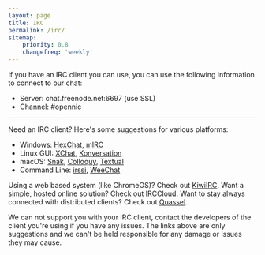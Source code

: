 ```yaml
---
layout: page
title: IRC
permalink: /irc/
sitemap:
    priority: 0.8
    changefreq: 'weekly'
---
```


If you have an IRC client you can use, you can use the following information to connect to our chat:

- Server: chat.freenode.net:6697 (use SSL)
- Channel: #opennic

---

Need an IRC client? Here's some suggestions for various platforms:

- Windows: [HexChat](https://hexchat.github.io/), [mIRC](http://www.mirc.com/)
- Linux GUI: [XChat](http://www.xchat.org/), [Konversation](https://konversation.kde.org/)
- macOS: [Snak](http://www.snak.com/), [Colloquy](http://colloquy.info/), [Textual](https://www.codeux.com/textual/)
- Command Line: [irssi](http://www.irssi.org/), [WeeChat](https://weechat.org/)

Using a web based system (like ChromeOS)? Check out [KiwiIRC](https://kiwiirc.com/). Want a simple, hosted online solution? Check out [IRCCloud](https://www.irccloud.com/). Want to stay always connected with distributed clients? Check out [Quassel](http://quassel-irc.org/). 

We can not support you with your IRC client, contact the developers of the client you're using if you have any issues. The links above are only suggestions and we can't be held responsible for any damage or issues they may cause.
